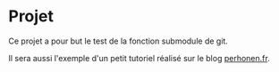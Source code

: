 Projet
======
Ce projet a pour but le test de la fonction submodule de git.

Il sera aussi l'exemple d'un petit tutoriel réalisé sur le blog [perhonen.fr](http://perhonen.fr/blog).
